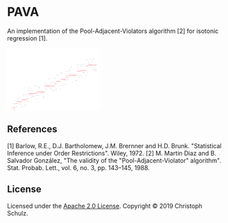# PAVA

An implementation of the Pool-Adjacent-Violators algorithm [2] for isotonic regression [1].

![Example](https://github.com/schulzch/pava/raw/master/doc/example.svg?sanitize=true)

## References

[1] Barlow, R.E., D.J. Bartholomew, J.M. Brernner and H.D. Brunk. "Statistical Inference under Order Restrictions". Wiley, 1972.
[2] M. Martin Diaz and B. Salvador González, "The validity of the "Pool-Adjacent-Violator" algorithm". Stat. Probab. Lett., vol. 6, no. 3, pp. 143–145, 1988.

## License

Licensed under the [Apache 2.0 License](https://www.apache.org/licenses/LICENSE-2.0). Copyright &copy; 2019 Christoph Schulz.
